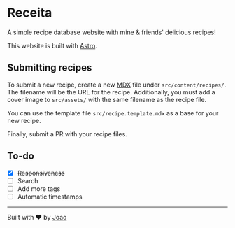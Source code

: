# Receita

A simple recipe database website with mine & friends' delicious recipes!

This website is built with [Astro](https://astro.build/).

## Submitting recipes

To submit a new recipe, create a new [MDX](https://mdxjs.com/) file under `src/content/recipes/`. The filename will be the URL for the recipe. Additionally, you must add a cover image to `src/assets/` with the same filename as the recipe file.

You can use the template file `src/recipe.template.mdx` as a base for your new recipe.

Finally, submit a PR with your recipe files.

## To-do

- [x] ~~Responsiveness~~
- [ ] Search
- [ ] Add more tags
- [ ] Automatic timestamps

---

Built with ❤ by [Joao](https://joaosantos.dev/)
